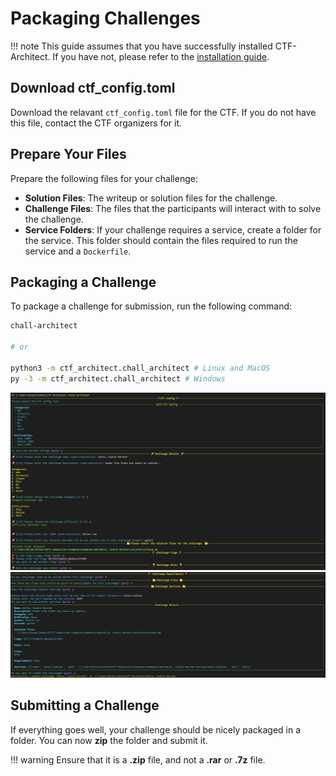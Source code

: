 # Packaging Challenges

!!! note
    This guide assumes that you have successfully installed CTF-Architect. If you have not, please refer to the [installation guide](./installation.md).

## Download ctf_config.toml
Download the relavant `ctf_config.toml` file for the CTF. If you do not have this file, contact the CTF organizers for it.

## Prepare Your Files
Prepare the following files for your challenge:

- **Solution Files**: The writeup or solution files for the challenge.
- **Challenge Files**: The files that the participants will interact with to solve the challenge.
- **Service Folders**: If your challenge requires a service, create a folder for the service. This folder should contain the files required to run the service and a `Dockerfile`.

## Packaging a Challenge
To package a challenge for submission, run the following command:

```bash
chall-architect

# or

python3 -m ctf_architect.chall_architect # Linux and MacOS
py -3 -m ctf_architect.chall_architect # Windows
```

![alt text](image.png)
![alt text](image-1.png)

## Submitting a Challenge
If everything goes well, your challenge should be nicely packaged in a folder. You can now **zip** the folder and submit it. 

!!! warning
    Ensure that it is a **.zip** file, and not a **.rar** or **.7z** file.